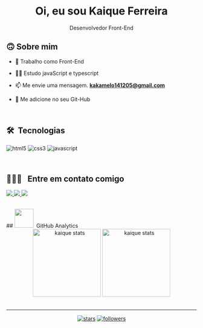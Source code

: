 <h1 align="center"> Oi, eu sou Kaique Ferreira</h1>
<p align="center">Desenvolvedor Front-End</p>

 ## 🙃 Sobre mim

- 💼 Trabalho como Front-End
 
- 👨‍🎓 Estudo javaScript e typescript

- 📫 Me envie uma mensagem. **kakamelo141205@gmail.com**

- 💬 Me adicione no seu Git-Hub
<br>

## 🛠 &nbsp;Tecnologias

<p align="left">
 
 <img src="https://img.shields.io/badge/HTML5-E34F26?style=for-the-badge&logo=html5&logoColor=white" alt="html5"/> 
 
 <img src="https://img.shields.io/badge/CSS-239120?&style=for-the-badge&logo=css3&logoColor=white" alt="css3"/>
 
 <img src="https://img.shields.io/badge/JavaScript-F7DF1E?style=for-the-badge&logo=javascript&logoColor=black" alt="javascript"/>
 
</p>
  
<br>

## 👨🏻‍💼 &nbsp; Entre em contato comigo

<p align="left">
 
 <a href="https://www.linkedin.com/in/kaique-ferreira-k14/" alt="Linkedin">
  <img src="https://img.shields.io/badge/LinkedIn-0077B5?style=for-the-badge&logo=linkedin&logoColor=white"/> 
 </a>
 
 <a href="https://www.instagram.com/kaique_developer/" alt="Instagram">
  <img src="https://img.shields.io/badge/Instagram-E4405F?style=for-the-badge&logo=instagram&logoColor=white"/>
 </a>

 <a href="https://dribbble.com/kaiquePriv1" alt="Dribble">
  <img src="https://img.shields.io/badge/Dribbble-EA4C89?style=for-the-badge&logo=dribbble&logoColor=white" />
 </a>

 </p>

<br>
## <img src="/img/gitlab-fill.svg"  width="50" height="50" align="10">  &nbsp;GitHub Analytics

<div align="center" >
<img height='180em' src="https://github-readme-stats.vercel.app/api?username=kaiqueZpriv1&show_icons=true=anuraghazra&show_icons=true&theme=aura" alt="kaique stats"/>
<img height='180em' src="https://github-readme-stats.vercel.app/api/top-langs/?username=kaiqueZpriv1&layout=compact&theme=aura" alt="kaique stats"/>
 </div>
  
<br>



----

<p align="center">
   
  <a href="https://github.com/kaiquezpriv1?tab=repositories&sort=stargazers">
   <img alt="stars" title="Total stars on GitHub" 
   src="https://custom-icon-badges.herokuapp.com/badge/dynamic/json?logo=star&color=000030&labelColor=000&label=Stars&style=for-the-badge&query=%24.stars&url=https://api.github-star-counter.workers.dev/user/kaiquezpriv1"/></a>
  <a href="https://github.com/kaiquezpriv1?tab=followers">
    <img alt="followers" title="Follow me on Github" src="https://custom-icon-badges.herokuapp.com/github/followers/kaiquezpriv1?color=000030&labelColor=000&style=for-the-badge&logo=person-add&label=Follow&logoColor=white"/></a>
</p>
